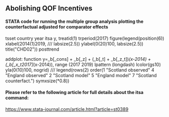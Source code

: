 ## Abolishing QOF Incentives

#### STATA code for running the multiple group analysis plotting the counterfactual adjusted for comparator effects

tsset country year
itsa y, treatid(1) trperiod(2017) figure(legend(position(6)) xlabel(2014(1)2019,  ///
labsize(2.5)) ylabel(0(20)100, labsize(2.5)) title("CHD02")) posttrend

addplot: function y=_b[_cons] + _b[_z] + (_b[_t] + _b[_z_t])*(x-2014) + (_b[_x_t2017]*(x-2014)), range (2017 2019) lpattern (longdash) lcolor(gs10) yla(0(10)100, nogrid) ///
legend(rows(2) order(1 "Scotland observed" 4 "England observed" 2 "Scotland model" 5 "England model" 7 "Scotland counterfact.") symxsize(*0.8))

#### Please refer to the following article for full details about the itsa command:
https://www.stata-journal.com/article.html?article=st0389
